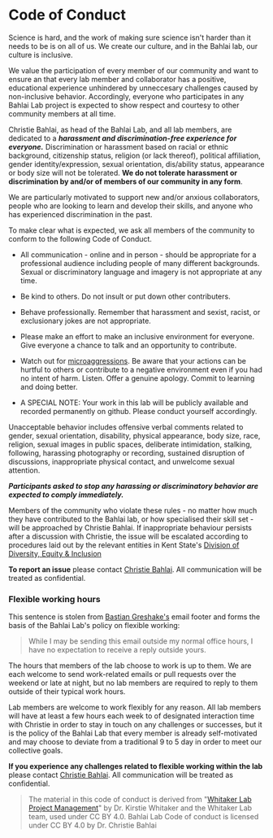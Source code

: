 # Code of Conduct

Science is hard, and the work of making sure science isn't harder than it needs to be is on all of us. We create our culture, and in the Bahlai lab, our culture is inclusive.

We value the participation of every member of our community and want to ensure an that every lab member and collaborator has a positive, educational experience unhindered by unneccesary challenges caused by non-inclusive behavior. Accordingly, everyone who participates in any Bahlai Lab project is expected to show respect and courtesy to other community members at all time.

Christie Bahlai, as head of the Bahlai Lab, and all lab members, are dedicated to a ***harassment and discrimination-free experience for everyone.*** Discrimination or harassment based on racial or ethnic background, citizenship status, religion (or lack thereof), political affiliation, gender identity/expression, sexual orientation, dis/ability status, appearance or body size will not be tolerated.  **We do not tolerate harassment or discrimination by and/or of members of our community in any form**. 

We are particularly motivated to support new and/or anxious collaborators, people who are looking to learn and develop their skills, and anyone who has experienced discrimination in the past. 

To make clear what is expected, we ask all members of the community to conform to the following Code of Conduct.

* All communication - online and in person - should be appropriate for a professional audience including people of many different backgrounds. Sexual or discriminatory language and imagery is not appropriate at any time.

* Be kind to others. Do not insult or put down other contributers.

* Behave professionally. Remember that harassment and sexist, racist, or exclusionary jokes are not appropriate.

* Please make an effort to make an inclusive environment for everyone. Give everyone a chance to talk and an opportunity to contribute.

* Watch out for [microaggressions](https://en.wikipedia.org/wiki/Microaggression). Be aware that your actions can be hurtful to others or contribute to a negative environment even if you had no intent of harm. Listen. Offer a genuine apology. Commit to learning and doing better.

* A SPECIAL NOTE: Your work in this lab will be publicly available and recorded permanently on github. Please conduct yourself accordingly.

Unacceptable behavior includes offensive verbal comments related to gender, sexual orientation, disability, physical appearance, body size, race, religion, sexual images in public spaces, deliberate intimidation, stalking, following, harassing photography or recording, sustained disruption of discussions, inappropriate physical contact, and unwelcome sexual attention.

***Participants asked to stop any harassing or discriminatory behavior are expected to comply immediately.***

Members of the community who violate these rules - no matter how much they have contributed to the Bahlai lab, or how specialised their skill set - will be approached by Christie Bahlai. If inappropriate behaviour persists after a discussion with Christie, the issue will be escalated according to procedures laid out by the relevant entities in Kent State's [Division of Diversity, Equity & Inclusion](https://www.kent.edu/diversity/support-services-students-staff-and-faculty)

**To report an issue** please contact [Christie Bahlai](https://github.com/cbahlai). All communication will be treated as confidential.

### Flexible working hours

This sentence is stolen from [Bastian Greshake's](https://github.com/gedankenstuecke) email footer and forms the basis of the Bahlai Lab's policy on flexible working:

> While I may be sending this email outside my normal office hours, I have no expectation to receive a reply outside yours.

The hours that members of the lab choose to work is up to them. We are each welcome to send work-related emails or pull requests over the weekend or late at night, but no lab members are required to reply to them outside of their typical work hours.

Lab members are welcome to work flexibly for any reason. All lab members will have at least a few hours each week to of designated interaction time with Christie in order to stay in touch on any challenges or successes, but it is the policy of the Bahlai Lab that every member is already self-motivated and may choose to deviate from a traditional 9 to 5 day in order to meet our collective goals.

**If you experience any challenges related to flexible working within the lab** please contact [Christie Bahlai](https://github.com/cbahlai). All communication will be treated as confidential.

> The material in this code of conduct is derived from "[Whitaker Lab Project Management](https://github.com/WhitakerLab/WhitakerLabProjectManagement)" by Dr. Kirstie Whitaker and the Whitaker Lab team, used under CC BY 4.0. Bahlai Lab Code of conduct is licensed under CC BY 4.0 by Dr. Christie Bahlai
